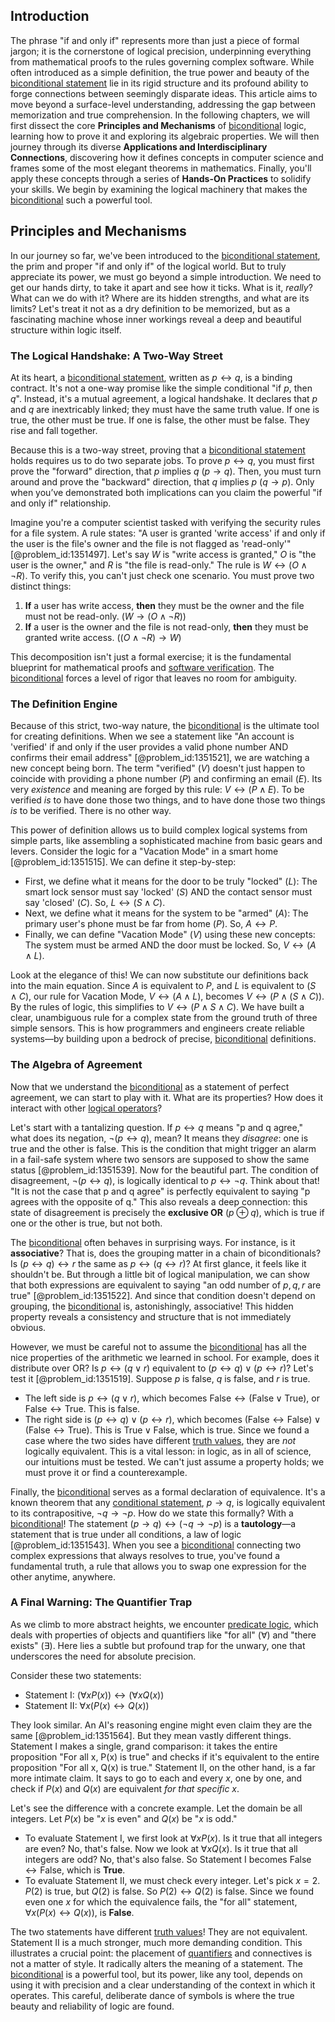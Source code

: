 ## Introduction
The phrase "if and only if" represents more than just a piece of formal jargon; it is the cornerstone of logical precision, underpinning everything from mathematical proofs to the rules governing complex software. While often introduced as a simple definition, the true power and beauty of the [biconditional statement](@article_id:275934) lie in its rigid structure and its profound ability to forge connections between seemingly disparate ideas. This article aims to move beyond a surface-level understanding, addressing the gap between memorization and true comprehension. In the following chapters, we will first dissect the core **Principles and Mechanisms** of [biconditional](@article_id:264343) logic, learning how to prove it and exploring its algebraic properties. We will then journey through its diverse **Applications and Interdisciplinary Connections**, discovering how it defines concepts in computer science and frames some of the most elegant theorems in mathematics. Finally, you'll apply these concepts through a series of **Hands-On Practices** to solidify your skills. We begin by examining the logical machinery that makes the [biconditional](@article_id:264343) such a powerful tool.

## Principles and Mechanisms

In our journey so far, we've been introduced to the [biconditional statement](@article_id:275934), the prim and proper "if and only if" of the logical world. But to truly appreciate its power, we must go beyond a simple introduction. We need to get our hands dirty, to take it apart and see how it ticks. What is it, *really*? What can we do with it? Where are its hidden strengths, and what are its limits? Let's treat it not as a dry definition to be memorized, but as a fascinating machine whose inner workings reveal a deep and beautiful structure within logic itself.

### The Logical Handshake: A Two-Way Street

At its heart, a [biconditional statement](@article_id:275934), written as $p \leftrightarrow q$, is a binding contract. It's not a one-way promise like the simple conditional "if $p$, then $q$". Instead, it's a mutual agreement, a logical handshake. It declares that $p$ and $q$ are inextricably linked; they must have the same truth value. If one is true, the other must be true. If one is false, the other must be false. They rise and fall together.

Because this is a two-way street, proving that a [biconditional statement](@article_id:275934) holds requires us to do two separate jobs. To prove $p \leftrightarrow q$, you must first prove the "forward" direction, that $p$ implies $q$ ($p \rightarrow q$). Then, you must turn around and prove the "backward" direction, that $q$ implies $p$ ($q \rightarrow p$). Only when you’ve demonstrated both implications can you claim the powerful "if and only if" relationship.

Imagine you're a computer scientist tasked with verifying the security rules for a file system. A rule states: "A user is granted 'write access' if and only if the user is the file's owner and the file is not flagged as 'read-only'" [@problem_id:1351497]. Let's say $W$ is "write access is granted," $O$ is "the user is the owner," and $R$ is "the file is read-only." The rule is $W \leftrightarrow (O \land \neg R)$. To verify this, you can't just check one scenario. You must prove two distinct things:
1.  **If** a user has write access, **then** they must be the owner and the file must not be read-only. $(W \rightarrow (O \land \neg R))$
2.  **If** a user is the owner and the file is not read-only, **then** they must be granted write access. $((O \land \neg R) \rightarrow W)$

This decomposition isn't just a formal exercise; it is the fundamental blueprint for mathematical proofs and [software verification](@article_id:150932). The [biconditional](@article_id:264343) forces a level of rigor that leaves no room for ambiguity.

### The Definition Engine

Because of this strict, two-way nature, the [biconditional](@article_id:264343) is the ultimate tool for creating definitions. When we see a statement like "An account is 'verified' if and only if the user provides a valid phone number AND confirms their email address" [@problem_id:1351521], we are watching a new concept being born. The term "verified" ($V$) doesn't just happen to coincide with providing a phone number ($P$) and confirming an email ($E$). Its very *existence* and meaning are forged by this rule: $V \leftrightarrow (P \land E)$. To be verified *is* to have done those two things, and to have done those two things *is* to be verified. There is no other way.

This power of definition allows us to build complex logical systems from simple parts, like assembling a sophisticated machine from basic gears and levers. Consider the logic for a "Vacation Mode" in a smart home [@problem_id:1351515]. We can define it step-by-step:
*   First, we define what it means for the door to be truly "locked" ($L$): The smart lock sensor must say 'locked' ($S$) AND the contact sensor must say 'closed' ($C$). So, $L \leftrightarrow (S \land C)$.
*   Next, we define what it means for the system to be "armed" ($A$): The primary user's phone must be far from home ($P$). So, $A \leftrightarrow P$.
*   Finally, we can define "Vacation Mode" ($V$) using these new concepts: The system must be armed AND the door must be locked. So, $V \leftrightarrow (A \land L)$.

Look at the elegance of this! We can now substitute our definitions back into the main equation. Since $A$ is equivalent to $P$, and $L$ is equivalent to $(S \land C)$, our rule for Vacation Mode, $V \leftrightarrow (A \land L)$, becomes $V \leftrightarrow (P \land (S \land C))$. By the rules of logic, this simplifies to $V \leftrightarrow (P \land S \land C)$. We have built a clear, unambiguous rule for a complex state from the ground truth of three simple sensors. This is how programmers and engineers create reliable systems—by building upon a bedrock of precise, [biconditional](@article_id:264343) definitions.

### The Algebra of Agreement

Now that we understand the [biconditional](@article_id:264343) as a statement of perfect agreement, we can start to play with it. What are its properties? How does it interact with other [logical operators](@article_id:142011)?

Let's start with a tantalizing question. If $p \leftrightarrow q$ means "p and q agree," what does its negation, $\neg(p \leftrightarrow q)$, mean? It means they *disagree*: one is true and the other is false. This is the condition that might trigger an alarm in a fail-safe system where two sensors are supposed to show the same status [@problem_id:1351539]. Now for the beautiful part. The condition of disagreement, $\neg(p \leftrightarrow q)$, is logically identical to $p \leftrightarrow \neg q$. Think about that! "It is not the case that p and q agree" is perfectly equivalent to saying "p agrees with the opposite of q." This also reveals a deep connection: this state of disagreement is precisely the **exclusive OR** ($p \oplus q$), which is true if one or the other is true, but not both.

The [biconditional](@article_id:264343) often behaves in surprising ways. For instance, is it **associative**? That is, does the grouping matter in a chain of biconditionals? Is $(p \leftrightarrow q) \leftrightarrow r$ the same as $p \leftrightarrow (q \leftrightarrow r)$? At first glance, it feels like it shouldn't be. But through a little bit of logical manipulation, we can show that both expressions are equivalent to saying "an odd number of $p, q, r$ are true" [@problem_id:1351522]. And since that condition doesn't depend on grouping, the [biconditional](@article_id:264343) is, astonishingly, associative! This hidden property reveals a consistency and structure that is not immediately obvious.

However, we must be careful not to assume the [biconditional](@article_id:264343) has all the nice properties of the arithmetic we learned in school. For example, does it distribute over OR? Is $p \leftrightarrow (q \lor r)$ equivalent to $(p \leftrightarrow q) \lor (p \leftrightarrow r)$? Let's test it [@problem_id:1351519]. Suppose $p$ is false, $q$ is false, and $r$ is true.
*   The left side is $p \leftrightarrow (q \lor r)$, which becomes $\text{False} \leftrightarrow (\text{False} \lor \text{True})$, or $\text{False} \leftrightarrow \text{True}$. This is false.
*   The right side is $(p \leftrightarrow q) \lor (p \leftrightarrow r)$, which becomes $(\text{False} \leftrightarrow \text{False}) \lor (\text{False} \leftrightarrow \text{True})$. This is $\text{True} \lor \text{False}$, which is true.
Since we found a case where the two sides have different [truth values](@article_id:636053), they are *not* logically equivalent. This is a vital lesson: in logic, as in all of science, our intuitions must be tested. We can't just assume a property holds; we must prove it or find a counterexample.

Finally, the [biconditional](@article_id:264343) serves as a formal declaration of equivalence. It's a known theorem that any [conditional statement](@article_id:260801), $p \rightarrow q$, is logically equivalent to its contrapositive, $\neg q \rightarrow \neg p$. How do we state this formally? With a [biconditional](@article_id:264343)! The statement $(p \rightarrow q) \leftrightarrow (\neg q \rightarrow \neg p)$ is a **tautology**—a statement that is true under all conditions, a law of logic [@problem_id:1351543]. When you see a [biconditional](@article_id:264343) connecting two complex expressions that always resolves to true, you've found a fundamental truth, a rule that allows you to swap one expression for the other anytime, anywhere.

### A Final Warning: The Quantifier Trap

As we climb to more abstract heights, we encounter [predicate logic](@article_id:265611), which deals with properties of objects and quantifiers like "for all" ($\forall$) and "there exists" ($\exists$). Here lies a subtle but profound trap for the unwary, one that underscores the need for absolute precision.

Consider these two statements:
*   Statement I: $(\forall x P(x)) \leftrightarrow (\forall x Q(x))$
*   Statement II: $\forall x (P(x) \leftrightarrow Q(x))$

They look similar. An AI's reasoning engine might even claim they are the same [@problem_id:1351564]. But they mean vastly different things. Statement I makes a single, grand comparison: it takes the entire proposition "For all x, P(x) is true" and checks if it's equivalent to the entire proposition "For all x, Q(x) is true." Statement II, on the other hand, is a far more intimate claim. It says to go to each and every $x$, one by one, and check if $P(x)$ and $Q(x)$ are equivalent *for that specific x*.

Let's see the difference with a concrete example. Let the domain be all integers. Let $P(x)$ be "$x$ is even" and $Q(x)$ be "$x$ is odd."
*   To evaluate Statement I, we first look at $\forall x P(x)$. Is it true that all integers are even? No, that's false. Now we look at $\forall x Q(x)$. Is it true that all integers are odd? No, that's also false. So Statement I becomes $\text{False} \leftrightarrow \text{False}$, which is **True**.
*   To evaluate Statement II, we must check every integer. Let's pick $x=2$. $P(2)$ is true, but $Q(2)$ is false. So $P(2) \leftrightarrow Q(2)$ is false. Since we found even one $x$ for which the equivalence fails, the "for all" statement, $\forall x (P(x) \leftrightarrow Q(x))$, is **False**.

The two statements have different [truth values](@article_id:636053)! They are not equivalent. Statement II is a much stronger, much more demanding condition. This illustrates a crucial point: the placement of [quantifiers](@article_id:158649) and connectives is not a matter of style. It radically alters the meaning of a statement. The [biconditional](@article_id:264343) is a powerful tool, but its power, like any tool, depends on using it with precision and a clear understanding of the context in which it operates. This careful, deliberate dance of symbols is where the true beauty and reliability of logic are found.